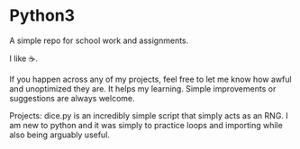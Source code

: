 # Python3
A simple repo for school work and assignments. 

I like :coffee:.

If you happen across any of my projects, feel free to let me know how awful and unoptimized they are. It helps my learning. Simple improvements or suggestions are always welcome.

Projects:
  dice.py is an incredibly simple script that simply acts as an RNG. I am new to python and it was simply to practice loops and importing while also being arguably useful.
